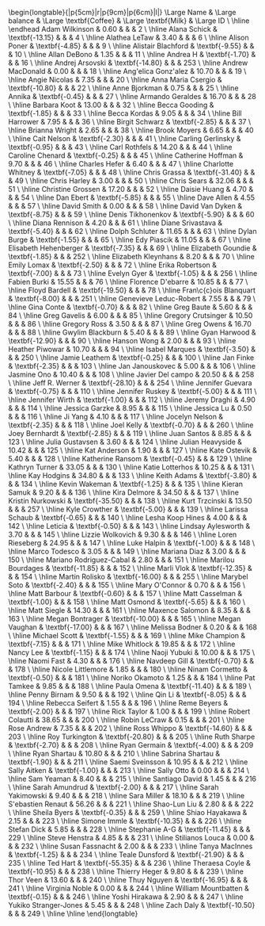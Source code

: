 

\begin{longtable}{|p{5cm}|r|p{9cm}|p{6cm}|l|}
 \Large Name & \Large balance & \Large \textbf{Coffee} & \Large \textbf{Milk} & \Large ID \\ 
  \hline \endhead Adam Wilkinson & 0.60 &  &  & 2 \\ 
   \hline
Alana Schick & \textbf{-13.15} &  &  & 4 \\ 
   \hline
Alathea LeTaw & 3.40 &  &  & 6 \\ 
   \hline
Alison Poner & \textbf{-4.85} &  &  & 9 \\ 
   \hline
Alistair Blachford & \textbf{-9.55} &  &  & 10 \\ 
   \hline
Allan DeBono & 1.35 &  &  & 11 \\ 
   \hline
Andrea H & \textbf{-1.70} &  &  & 16 \\ 
   \hline
Andrej Arsovski & \textbf{-14.80} &  &  & 253 \\ 
   \hline
Andrew MacDonald & 0.00 &  &  & 18 \\ 
   \hline
Ang\'elica Gonz\'alez & 10.70 &  &  & 19 \\ 
   \hline
Angie Nicolas & 7.35 &  &  & 20 \\ 
   \hline
Anna Maria Csergio & \textbf{-10.80} &  &  & 22 \\ 
   \hline
Anne Bjorkman & 0.75 &  &  & 25 \\ 
   \hline
Annika & \textbf{-0.45} &  &  & 27 \\ 
   \hline
Armando Geraldes & 16.70 &  &  & 28 \\ 
   \hline
Barbara Koot & 13.00 &  &  & 32 \\ 
   \hline
Becca Gooding & \textbf{-1.85} &  &  & 33 \\ 
   \hline
Becca Kordas & 9.05 &  &  & 34 \\ 
   \hline
Bill Harrower & 7.95 &  &  & 36 \\ 
   \hline
Birgit Schwarz & \textbf{-2.85} &  &  & 37 \\ 
   \hline
Brianna Wright & 2.65 &  &  & 38 \\ 
   \hline
Brook Moyers & 6.65 &  &  & 40 \\ 
   \hline
Cait Nelson & \textbf{-2.30} &  &  & 41 \\ 
   \hline
Carling Gerlinsky & \textbf{-0.95} &  &  & 43 \\ 
   \hline
Carl Rothfels & 14.20 &  &  & 44 \\ 
   \hline
Caroline Chenard & \textbf{-0.25} &  &  & 45 \\ 
   \hline
Catherine Hoffman & 9.70 &  &  & 46 \\ 
   \hline
Charles Hefer & 6.40 &  &  & 47 \\ 
   \hline
Charlotte Whitney & \textbf{-7.05} &  &  & 48 \\ 
   \hline
Chris Grassa & \textbf{-31.40} &  &  & 49 \\ 
   \hline
Chris Harley & 3.00 &  &  & 50 \\ 
   \hline
Chris Sears & 32.06 &  &  & 51 \\ 
   \hline
Christine Grossen & 17.20 &  &  & 52 \\ 
   \hline
Daisie Huang & 4.70 &  &  & 54 \\ 
   \hline
Dan Ebert & \textbf{-5.85} &  &  & 55 \\ 
   \hline
Dave Allen & 4.55 &  &  & 57 \\ 
   \hline
David Smith & 0.00 &  &  & 58 \\ 
   \hline
David Van Dyken & \textbf{-8.75} &  &  & 59 \\ 
   \hline
Denis Tikhonenkov & \textbf{-5.90} &  &  & 60 \\ 
   \hline
Diana Rennison & 4.20 &  &  & 61 \\ 
   \hline
Diane Srivastava & \textbf{-5.40} &  &  & 62 \\ 
   \hline
Dolph Schluter & 11.65 &  &  & 63 \\ 
   \hline
Dylan Burge & \textbf{-1.55} &  &  & 65 \\ 
   \hline
Edy Piascik & 11.05 &  &  & 67 \\ 
   \hline
Elisabeth Hehenberger & \textbf{-7.35} &  &  & 69 \\ 
   \hline
Elizabeth Goundie & \textbf{-1.85} &  &  & 252 \\ 
   \hline
Elizabeth Kleynhans & 8.20 &  &  & 70 \\ 
   \hline
Emily Lomax & \textbf{-2.50} &  &  & 72 \\ 
   \hline
Erika Robertson & \textbf{-7.00} &  &  & 73 \\ 
   \hline
Evelyn Gyer & \textbf{-1.05} &  &  & 256 \\ 
   \hline
Fabien Burki & 15.55 &  &  & 76 \\ 
   \hline
Florence D\'ebarre & 10.85 &  &  & 77 \\ 
   \hline
Floyd Bardell & \textbf{-19.50} &  &  & 78 \\ 
   \hline
Fran\c{c}ois Blanquart & \textbf{-8.00} &  &  & 251 \\ 
   \hline
Genevieve Leduc-Robert & 7.55 &  &  & 79 \\ 
   \hline
Gina Conte & \textbf{-0.70} &  &  & 82 \\ 
   \hline
Greg Baute & 5.60 &  &  & 84 \\ 
   \hline
Greg Gavelis & 6.00 &  &  & 85 \\ 
   \hline
Gregory Crutsinger & 10.50 &  &  & 86 \\ 
   \hline
Gregory Ross & 3.50 &  &  & 87 \\ 
   \hline
Greg Owens & 16.70 &  &  & 88 \\ 
   \hline
Gwylim Blackburn & 5.40 &  &  & 89 \\ 
   \hline
Gyan Harwood & \textbf{-12.90} &  &  & 90 \\ 
   \hline
Hanson Wong & 2.00 &  &  & 93 \\ 
   \hline
Heather Piwowar & 10.70 &  &  & 94 \\ 
   \hline
Isabel Marques & \textbf{-3.50} &  &  & 250 \\ 
   \hline
Jamie Leathem & \textbf{-0.25} &  &  & 100 \\ 
   \hline
Jan Finke & \textbf{-2.35} &  &  & 103 \\ 
   \hline
Jan Janouskovec & 5.00 &  &  & 106 \\ 
   \hline
Jasmine Ono & 10.40 &  &  & 108 \\ 
   \hline
Javier Del campo & 20.50 &  &  & 258 \\ 
   \hline
Jeff R. Werner & \textbf{-28.10} &  &  & 254 \\ 
   \hline
Jennifer Guevara & \textbf{-0.75} &  &  & 110 \\ 
   \hline
Jennifer Ruskey & \textbf{-5.00} &  &  & 111 \\ 
   \hline
Jennifer Wirth & \textbf{-1.00} &  &  & 112 \\ 
   \hline
Jeremy Draghi & 4.90 &  &  & 114 \\ 
   \hline
Jessica Garzke & 8.95 &  &  & 115 \\ 
   \hline
Jessica Lu & 0.50 &  &  & 116 \\ 
   \hline
Ji Yang & 4.10 &  &  & 117 \\ 
   \hline
Jocelyn Nelson & \textbf{-2.35} &  &  & 118 \\ 
   \hline
Joel Kelly & \textbf{-0.70} &  &  & 260 \\ 
   \hline
Joey Bernhardt & \textbf{-2.85} &  &  & 119 \\ 
   \hline
Juan Santos & 8.85 &  &  & 123 \\ 
   \hline
Julia Gustavsen & 3.60 &  &  & 124 \\ 
   \hline
Julian Heavyside & 10.42 &  &  & 125 \\ 
   \hline
Kat Anderson & 1.90 &  &  & 127 \\ 
   \hline
Kate Ostevik & 5.40 &  &  & 128 \\ 
   \hline
Katherine Ransom & \textbf{-0.45} &  &  & 129 \\ 
   \hline
Kathryn Turner & 33.05 &  &  & 130 \\ 
   \hline
Katie Lotterhos & 10.25 &  &  & 131 \\ 
   \hline
Kay Hodgins & 34.80 &  &  & 133 \\ 
   \hline
Keith Adams & \textbf{-3.80} &  &  & 134 \\ 
   \hline
Kevin Wakeman & \textbf{-1.25} &  &  & 135 \\ 
   \hline
Kieran Samuk & 9.20 &  &  & 136 \\ 
   \hline
Kira Delmore & 34.50 &  &  & 137 \\ 
   \hline
Kristin Nurkowski & \textbf{-35.50} &  &  & 138 \\ 
   \hline
Kurt Trzcinski & 13.50 &  &  & 257 \\ 
   \hline
Kyle Crowther & \textbf{-5.00} &  &  & 139 \\ 
   \hline
Larissa Schaub & \textbf{-0.65} &  &  & 140 \\ 
   \hline
Lesha Koop Hines & 4.00 &  &  & 142 \\ 
   \hline
Leticia & \textbf{-0.50} &  &  & 143 \\ 
   \hline
Lindsay Aylesworth & 3.70 &  &  & 145 \\ 
   \hline
Lizzie Wolkovich & 9.30 &  &  & 146 \\ 
   \hline
Loren Rieseberg & 24.95 &  &  & 147 \\ 
   \hline
Luke Halpin & \textbf{-1.00} &  &  & 148 \\ 
   \hline
Marco Todesco & 3.05 &  &  & 149 \\ 
   \hline
Mariana Diaz & 3.00 &  &  & 150 \\ 
   \hline
Mariano Rodriguez-Cabal & 2.80 &  &  & 151 \\ 
   \hline
Marilou Bourdages & \textbf{-11.85} &  &  & 152 \\ 
   \hline
Marli Vlok & \textbf{-12.35} &  &  & 154 \\ 
   \hline
Martin Rolisko & \textbf{-16.00} &  &  & 255 \\ 
   \hline
Marybel Soto & \textbf{-2.40} &  &  & 155 \\ 
   \hline
Mary O'Connor & 0.70 &  &  & 156 \\ 
   \hline
Matt Barbour & \textbf{-0.60} &  &  & 157 \\ 
   \hline
Matt Casselman & \textbf{-1.00} &  &  & 158 \\ 
   \hline
Matt Osmond & \textbf{-5.65} &  &  & 160 \\ 
   \hline
Matt Siegle & 14.30 &  &  & 161 \\ 
   \hline
Maxence Salomon & 8.35 &  &  & 163 \\ 
   \hline
Megan Bontrager & \textbf{-10.00} &  &  & 165 \\ 
   \hline
Megan Vaughan & \textbf{-17.00} &  &  & 167 \\ 
   \hline
Melissa Bodner & 0.20 &  &  & 168 \\ 
   \hline
Michael Scott & \textbf{-1.55} &  &  & 169 \\ 
   \hline
Mike Champion & \textbf{-7.15} &  &  & 171 \\ 
   \hline
Mike Whitlock & 19.85 &  &  & 172 \\ 
   \hline
Nancy Lee & \textbf{-1.15} &  &  & 174 \\ 
   \hline
Naoji Yubuki & 10.00 &  &  & 175 \\ 
   \hline
Naomi Fast & 4.30 &  &  & 176 \\ 
   \hline
Navdeep Gill & \textbf{-0.70} &  &  & 178 \\ 
   \hline
Nicole Littlemore & 1.85 &  &  & 180 \\ 
   \hline
Ninam Cormetto & \textbf{-0.50} &  &  & 181 \\ 
   \hline
Noriko Okamoto & 1.25 &  &  & 184 \\ 
   \hline
Pat Tamkee & 9.85 &  &  & 188 \\ 
   \hline
Paula Omena & \textbf{-11.40} &  &  & 189 \\ 
   \hline
Penny Birnam & 9.50 &  &  & 192 \\ 
   \hline
Qin Li & \textbf{-8.05} &  &  & 194 \\ 
   \hline
Rebecca Seifert & 1.55 &  &  & 196 \\ 
   \hline
Reme Beyers & \textbf{-2.00} &  &  & 197 \\ 
   \hline
Rick Taylor & 1.00 &  &  & 199 \\ 
   \hline
Robert Colautti & 38.65 &  &  & 200 \\ 
   \hline
Robin LeCraw & 0.15 &  &  & 201 \\ 
   \hline
Rose Andrew & 7.35 &  &  & 202 \\ 
   \hline
Ross Whippo & \textbf{-14.60} &  &  & 203 \\ 
   \hline
Roy Turkington & \textbf{-20.80} &  &  & 205 \\ 
   \hline
Ruth Sharpe & \textbf{-2.70} &  &  & 208 \\ 
   \hline
Ryan Germain & \textbf{-4.00} &  &  & 209 \\ 
   \hline
Ryan Shartau & 10.80 &  &  & 210 \\ 
   \hline
Sabrina Shartau & \textbf{-1.90} &  &  & 211 \\ 
   \hline
Saemi Sveinsson & 10.95 &  &  & 212 \\ 
   \hline
Sally Aitken & \textbf{-1.00} &  &  & 213 \\ 
   \hline
Sally Otto & 0.00 &  &  & 214 \\ 
   \hline
Sam Yeaman & 8.40 &  &  & 215 \\ 
   \hline
Santiago David & 1.45 &  &  & 216 \\ 
   \hline
Sarah Amundrud & \textbf{-2.00} &  &  & 217 \\ 
   \hline
Sarah Yakimowski & 9.40 &  &  & 218 \\ 
   \hline
Sara Miller & 18.10 &  &  & 219 \\ 
   \hline
S\'ebastien Renaut & 56.26 &  &  & 221 \\ 
   \hline
Shao-Lun Liu & 2.80 &  &  & 222 \\ 
   \hline
Sheila Byers & \textbf{-0.35} &  &  & 259 \\ 
   \hline
Shiao Hayakawa & 2.15 &  &  & 223 \\ 
   \hline
Simone Immle & \textbf{-10.35} &  &  & 226 \\ 
   \hline
Stefan Dick & 5.85 &  &  & 228 \\ 
   \hline
Stephanie A-G & \textbf{-11.45} &  &  & 229 \\ 
   \hline
Steve Henstra & 4.85 &  &  & 231 \\ 
   \hline
Stilianos Louca & 0.00 &  &  & 232 \\ 
   \hline
Susan Fassnacht & 2.00 &  &  & 233 \\ 
   \hline
Tanya MacInnes & \textbf{-1.25} &  &  & 234 \\ 
   \hline
Teale Dunsford & \textbf{-21.90} &  &  & 235 \\ 
   \hline
Ted Hart & \textbf{-55.35} &  &  & 236 \\ 
   \hline
Theraesa Coyle & \textbf{-10.95} &  &  & 238 \\ 
   \hline
Thierry Heger & 9.80 &  &  & 239 \\ 
   \hline
Thor Veen & 13.60 &  &  & 240 \\ 
   \hline
Thuy Nguyen & \textbf{-16.95} &  &  & 241 \\ 
   \hline
Virginia Noble & 0.00 &  &  & 244 \\ 
   \hline
William Mountbatten & \textbf{-0.15} &  &  & 246 \\ 
   \hline
Yoshi Hirakawa & 2.90 &  &  & 247 \\ 
   \hline
Yukiko Stranger-Jones & 5.45 &  &  & 248 \\ 
   \hline
Zach Daly & \textbf{-10.50} &  &  & 249 \\ 
   \hline
\hline
\end{longtable}

